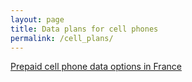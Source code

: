 ```yaml
---
layout: page
title: Data plans for cell phones
permalink: /cell_plans/
---
```


[Prepaid cell phone data options in France](http://prepaidwithdata.wikia.com/wiki/France)
